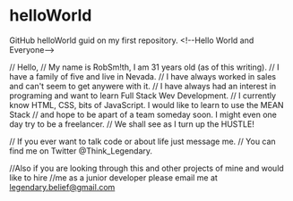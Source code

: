 # helloWorld
GitHub helloWorld guid on my first repository. &lt;!--Hello World and Everyone-->


// Hello, 
// My name is RobSm!th, I am 31 years old (as of this writing). 
// I have a family of five and live in Nevada. 
// I have always worked in sales and can't seem to get anywere with it.
// I have always had an interest in programing and want to learn Full Stack Wev Development. 
// I currently know HTML, CSS, bits of JavaScript. I would like to learn to use the MEAN Stack
// and hope to be apart of a team someday soon. I might even one day try to be a freelancer. 
// We shall see as I turn up the HUSTLE!

// If you ever want to talk code or about life just message me.
// You can find me on Twitter @Think_Legendary. 


//Also if you are looking through this and other projects of mine and would like to hire
//me as a junior developer please email me at legendary.belief@gmail.com
